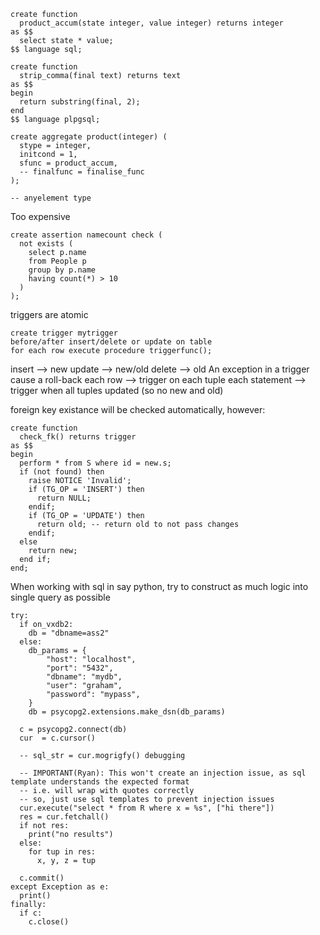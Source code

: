 <!-- SPDX-License-Identifier: zlib-acknowledgement -->
```
create function 
  product_accum(state integer, value integer) returns integer
as $$
  select state * value;
$$ language sql;

create function
  strip_comma(final text) returns text
as $$
begin
  return substring(final, 2);
end
$$ language plpgsql;

create aggregate product(integer) (
  stype = integer,
  initcond = 1,
  sfunc = product_accum,
  -- finalfunc = finalise_func 
);

-- anyelement type
```

Too expensive
```
create assertion namecount check (
  not exists (
    select p.name
    from People p
    group by p.name
    having count(*) > 10
  )
);
```

triggers are atomic
```
create trigger mytrigger
before/after insert/delete or update on table
for each row execute procedure triggerfunc();
```
insert --> new
update --> new/old
delete --> old
An exception in a trigger cause a roll-back
each row --> trigger on each tuple
each statement --> trigger when all tuples updated (so no new and old)

foreign key existance will be checked automatically, however:
```
create function
  check_fk() returns trigger
as $$
begin
  perform * from S where id = new.s;
  if (not found) then
    raise NOTICE 'Invalid';
    if (TG_OP = 'INSERT') then
      return NULL;
    endif;
    if (TG_OP = 'UPDATE') then
      return old; -- return old to not pass changes
    endif;
  else
    return new;
  end if;
end;
```

When working with sql in say python, try to construct as much logic into single query as possible

```
try:
  if on_vxdb2:
    db = "dbname=ass2"
  else:
    db_params = {
        "host": "localhost",
        "port": "5432",
        "dbname": "mydb",
        "user": "graham",
        "password": "mypass",
    }
    db = psycopg2.extensions.make_dsn(db_params)

  c = psycopg2.connect(db)
  cur  = c.cursor()

  -- sql_str = cur.mogrigfy() debugging

  -- IMPORTANT(Ryan): This won't create an injection issue, as sql template understands the expected format
  -- i.e. will wrap with quotes correctly
  -- so, just use sql templates to prevent injection issues
  cur.execute("select * from R where x = %s", ["hi there"])
  res = cur.fetchall()
  if not res:
    print("no results")
  else:
    for tup in res:
      x, y, z = tup

  c.commit()
except Exception as e:
  print()
finally:
  if c:
    c.close()

```
